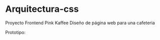 # Arquitectura-css
Proyecto Frontend
Pink Kaffee
Diseño de página web para una cafeteria

Prototipo: 
